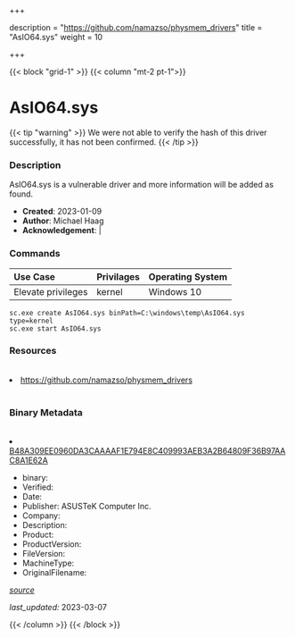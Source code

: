 +++

description = "https://github.com/namazso/physmem_drivers"
title = "AsIO64.sys"
weight = 10

+++


{{< block "grid-1" >}}
{{< column "mt-2 pt-1">}}




# AsIO64.sys 


{{< tip "warning" >}}
We were not able to verify the hash of this driver successfully, it has not been confirmed.
{{< /tip >}}




### Description


AsIO64.sys is a vulnerable driver and more information will be added as found.


- **Created**: 2023-01-09
- **Author**: Michael Haag
- **Acknowledgement**:  | [](https://twitter.com/)

### Commands

| Use Case | Privilages | Operating System | 
|:---- | ---- | ---- |
| Elevate privileges | kernel | Windows 10 |

```
sc.exe create AsIO64.sys binPath=C:\windows\temp\AsIO64.sys type=kernel
sc.exe start AsIO64.sys
```

### Resources
<br>


<li><a href=" https://github.com/namazso/physmem_drivers"> https://github.com/namazso/physmem_drivers</a></li>


<br>


### Binary Metadata
<br>



<li><a href="https://www.virustotal.com/gui/file/B48A309EE0960DA3CAAAAF1E794E8C409993AEB3A2B64809F36B97AAC8A1E62A">B48A309EE0960DA3CAAAAF1E794E8C409993AEB3A2B64809F36B97AAC8A1E62A</a></li>



- binary: 
- Verified: 
- Date: 
- Publisher: ASUSTeK Computer Inc.
- Company: 
- Description: 
- Product: 
- ProductVersion: 
- FileVersion: 
- MachineType: 
- OriginalFilename: 

[*source*](https://github.com/magicsword-io/LOLDrivers/tree/main/yaml/asio64.sys.yml)

*last_updated:* 2023-03-07


{{< /column >}}
{{< /block >}}
